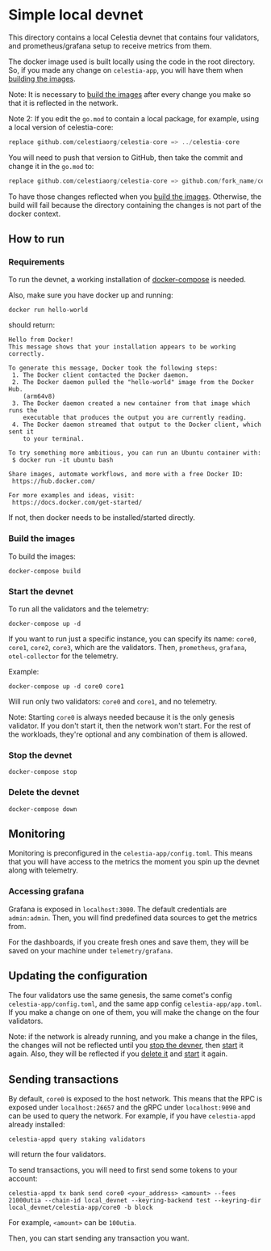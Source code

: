 # Simple local devnet

This directory contains a local Celestia devnet that contains four validators, and prometheus/grafana setup to receive metrics from them.

The docker image used is built locally using the code in the root directory. So, if you made any change on `celestia-app`, you will have them when [building the images](#build-the-images).

Note: It is necessary to [build the images](#build-the-images) after every change you make so that it is reflected in the network.

Note 2: If you edit the `go.mod` to contain a local package, for example, using a local version of celestia-core:

```go
replace github.com/celestiaorg/celestia-core => ../celestia-core
```

You will need to push that version to GitHub, then take the commit and change it in the `go.mod` to:

```go
replace github.com/celestiaorg/celestia-core => github.com/fork_name/celestia-core <commit>
```

To have those changes reflected when you [build the images](#build-the-images). Otherwise, the build will fail because the directory containing the changes is not part of the docker context.

## How to run

### Requirements

To run the devnet, a working installation of [docker-compose](https://docs.docker.com/compose/install/) is needed.

Also, make sure you have docker up and running:

```shell
docker run hello-world
```

should return:

```text
Hello from Docker!
This message shows that your installation appears to be working correctly.

To generate this message, Docker took the following steps:
 1. The Docker client contacted the Docker daemon.
 2. The Docker daemon pulled the "hello-world" image from the Docker Hub.
    (arm64v8)
 3. The Docker daemon created a new container from that image which runs the
    executable that produces the output you are currently reading.
 4. The Docker daemon streamed that output to the Docker client, which sent it
    to your terminal.

To try something more ambitious, you can run an Ubuntu container with:
 $ docker run -it ubuntu bash

Share images, automate workflows, and more with a free Docker ID:
 https://hub.docker.com/

For more examples and ideas, visit:
 https://docs.docker.com/get-started/
```

If not, then docker needs to be installed/started directly.

### Build the images

To build the images:

```shell
docker-compose build
```

### Start the devnet

To run all the validators and the telemetry:

```shell
docker-compose up -d
```

If you want to run just a specific instance, you can specify its name: `core0`, `core1`, `core2`, `core3`, which are the validators. Then, `prometheus`, `grafana`, `otel-collector` for the telemetry.

Example:

```shell
docker-compose up -d core0 core1
```

Will run only two validators: `core0` and `core1`, and no telemetry.

Note: Starting `core0` is always needed because it is the only genesis validator. If you don't start it, then the network won't start. For the rest of the workloads, they're optional and any combination of them is allowed.

### Stop the devnet

```shell
docker-compose stop
```

### Delete the devnet

```shell
docker-compose down
```

## Monitoring

Monitoring is preconfigured in the `celestia-app/config.toml`. This means that you will have access to the metrics the moment you spin up the devnet along with telemetry.

### Accessing grafana

Grafana is exposed in `localhost:3000`. The default credentials are `admin:admin`. Then, you will find predefined data sources to get the metrics from.

For the dashboards, if you create fresh ones and save them, they will be saved on your machine under `telemetry/grafana`.

## Updating the configuration

The four validators use the same genesis, the same comet's config `celestia-app/config.toml`, and the same app config `celestia-app/app.toml`. If you make a change on one of them, you will make the change on the four validators.

Note: if the network is already running, and you make a change in the files, the changes will not be reflected until you [stop the devner](#stop-the-devnet), then [start](#start-the-devnet) it again. Also, they will be reflected if you [delete it](#delete-the-devnet) and [start](#start-the-devnet) it again.

## Sending transactions

By default, `core0` is exposed to the host network. This means that the RPC is exposed under `localhost:26657` and the gRPC under `localhost:9090` and can be used to query the network. For example, if you have `celestia-appd` already installed:

```shell
celestia-appd query staking validators
```

will return the four validators.

To send transactions, you will need to first send some tokens to your account:

```shell
celestia-appd tx bank send core0 <your_address> <amount> --fees 21000utia --chain-id local_devnet --keyring-backend test --keyring-dir local_devnet/celestia-app/core0 -b block
```

For example, `<amount>` can be `100utia`.

Then, you can start sending any transaction you want.
